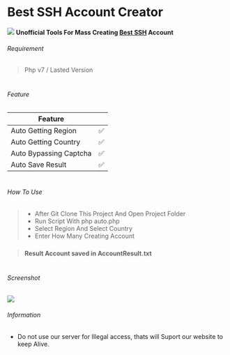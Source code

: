 
# Best SSH Account Creator 
![](https://i.ibb.co/Hqckh6f/bvs-logo.png)
**Unofficial Tools For Mass Creating [Best SSH](https://bestvpnssh.com/ "Best SSH") Account**

###### Requirement
> Php v7 / Lasted Version

# 

###### Feature
| Feature  |   |
| ------------ | ------------ |
| Auto Getting Region  |  ✅ |
| Auto Getting Country  | ✅  |
| Auto Bypassing Captcha  | ✅  |
| Auto Save Result  | ✅  |


# 



###### How To Use
> - After Git Clone This Project And Open Project Folder
> - Run Script With php auto.php
>- Select Region And Select Country
>- Enter How Many Creating Account

### 
>	**Result Account saved in AccountResult.txt**

# 
###### Screenshot
![](https://i.ibb.co/h28VLDR/bestssh.png)


###### Information
- Do not use our server for Illegal access, thats will Suport our website to keep Alive.

